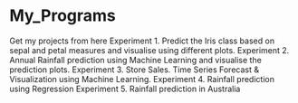 # My_Programs
Get my projects from here
Experiment 1.  Predict the Iris class based on sepal and petal measures and visualise using different plots. 
Experiment 2. Annual Rainfall prediction using Machine Learning and visualise the prediction plots.
Experiment 3. Store Sales. Time Series Forecast & Visualization using Machine Learning.
Experiment 4. Rainfall prediction using Regression
Experiment 5. Rainfall prediction in Australia
